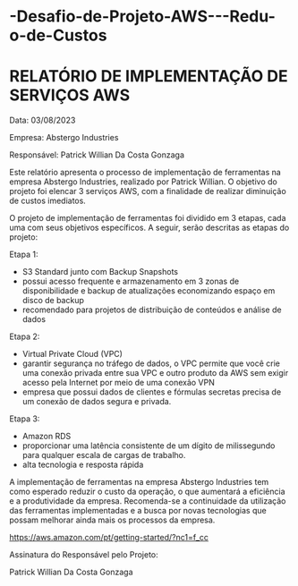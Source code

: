 # -Desafio-de-Projeto-AWS---Redu-o-de-Custos
# RELATÓRIO DE IMPLEMENTAÇÃO DE SERVIÇOS AWS

Data: 03/08/2023

Empresa: Abstergo Industries

Responsável: Patrick Willian Da Costa Gonzaga


Este relatório apresenta o processo de implementação de ferramentas na empresa Abstergo Industries, realizado por Patrick Willian.
 O objetivo do projeto foi elencar 3 serviços AWS, com a finalidade de realizar diminuição de custos imediatos.


O projeto de implementação de ferramentas foi dividido em 3 etapas, cada uma com seus objetivos específicos. A seguir, serão descritas as etapas do projeto:

Etapa 1: 
- S3 Standard junto com Backup Snapshots
- possui acesso frequente e armazenamento em 3 zonas de disponibilidade e backup de atualizações economizando espaço em disco de backup 
- recomendado para projetos de distribuição de conteúdos e análise de dados 

Etapa 2: 
- Virtual Private Cloud (VPC)
- garantir segurança no tráfego de dados, o VPC permite que você crie uma conexão privada entre sua VPC e outro produto da AWS sem exigir acesso pela Internet por meio de uma conexão VPN
- empresa que possui dados de clientes e fórmulas secretas precisa de um conexão de dados segura e privada.

Etapa 3: 
- Amazon RDS
- proporcionar uma latência consistente de um dígito de milissegundo para qualquer escala de cargas de trabalho.
- alta tecnologia e resposta rápida




A implementação de ferramentas na empresa Abstergo Industries tem como esperado reduzir o custo da operação, o que aumentará a eficiência e a produtividade da empresa. Recomenda-se a continuidade da utilização das ferramentas implementadas e a busca por novas tecnologias que possam melhorar ainda mais os processos da empresa.



https://aws.amazon.com/pt/getting-started/?nc1=f_cc

Assinatura do Responsável pelo Projeto:

Patrick Willian Da Costa Gonzaga
